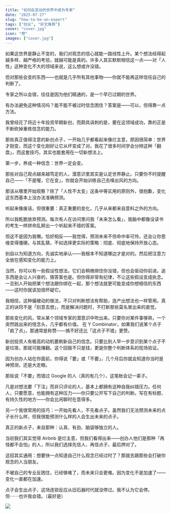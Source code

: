 ```yaml
---
title: "如何在变动的世界中成为专家"
date: "2025-07-27"
slug: "how-to-be-an-expert"
tags: ["创业", "好文推荐"]
cover: "cover.jpg"
icon: "😎"
images: ["cover.jpg"]
---
```

如果这世界是静止不变的，我们对观念的信心就能一路线性上升。某个想法经得起越多样、越严格的考验，就越可能是真的。许多人其实默默相信这一点——对「人性」这种变化不大的领域来说，这么想或许没错。



但对那些会变的东西——也就是几乎所有其他事物——你就不能再这样信任自己的判断了。



专家之所以会错，往往是因为他们精通的，是一个早已过期的世界。



有办法避免这种情况吗？能不能不被过时信念困住？答案是——可以，但得靠一点方法。



我曾经花了将近十年投资早期新创，而颇具讽刺的是，要在这领域成功，靠的正是不断砍掉重练信念的能力。



那些真正值得注意的新创点子，一开始几乎都看起来像烂主意，原因很简单：世界才刚变，而这个变化刚好让它从坏变成了对。我花了很多时间学会分辨这种「翻盘」，而这套技巧，其实也能套用在一切新想法上。



第一步，养成一种信念：世界一定会变。



那些对自己观点越来越笃定的人，潜意识里其实是认定世界静止。只要你不时提醒自己——「不是喔，它在变」，你就会开始训练自己去嗅出风的方向。



那该从哪里开始观察？除了「人性不太变」这条中等实用的原则外，很抱歉，变化这东西基本上没办法准确预测。



听起来像废话，但很重要：真正重要的变化，几乎从来都来自意料之外的方向。



所以我乾脆放弃预测。每次有人在访问里问我「未来怎么看」，我脑中都像没读书的考生一样拼命乱掰出一个听起来不错的答案。



但这不是因为我懒。恰好相反——我觉得，预测未来不但命中率可怜，还会让你思维变得僵硬。与其乱猜，不如选择更实际的策略：彻底、彻底地保持开放心态。



别自以为知道方向，先诚实地承认——我根本不知道哪边才是对的。然后把注意力全放在感知变化的能力上。



当然，你可以有一些假设性想法。它们会稍微绑住你没错，但也会驱动你前进。追东西是会让人兴奋的，猜答案也是。但你得非常有纪律，不让这些假设变成执念。
一旦别人开始把某个想法跟你绑在一起，那个想法就更可能变成你想相信的东西——这时你就该加倍怀疑它。



我相信，这种偏被动的做法，不只对判断想法有帮助，连产出想法也一样管用。真正的诀窍不是「刻意去想」，而是解决问题时，不打断那些莫名冒出来的直觉。



那些变化的风，常从某个领域专家的潜意识中吹出来。只要你对某件事够熟，一个突然跳出来的怪念头，几乎都有价值。
在 Y Combinator，如果我们说某个点子「疯了点」，那通常是称赞——搞不好还比「这点子不错」更赞。



新创投资人有极高的动机要刷新自己的信念。只要比别人早一步意识到某个点子不是垃圾，那就可能赚翻。这个回报不只是钱，更是你整个判断体系的现场验证。



因为创办人站在你面前，你得说「要」或「不要」，几个月后你就会知道你当时是神预测，还是大走眼。



那些说「不要」而错过 Google 的人（真的有几个），这笔帐会记一辈子。



凡是对想法要「下注」而非只评论的人，基本上都拥有这种自我纠错压力。任何人，只要愿意，也能拥有这种压力——你只要公开写下自己的判断。写在有标题、有持久性的地方——你会比闲聊时在意得多。



另一个我很常用的技巧：一开始先看人，不先看点子。虽然我们无法预测未来的点子长什么样，但我很能预测什么样的人会生出未来的点子。



真正的新点子，来自那种：认真、有劲、脑袋够独立的人。



当初我们其实觉得 Airbnb 是烂主意，但我们看得出来——创办人他们是那种「再怪都不会怕」的人，所以我们选择先信人、再信点子，最后押对了。



这招其实通用：想要快一点知道自己什么观念已经过时了？那就去跟那些会打破你观念的人当朋友。



不被自己的专业反困住，已经够难了，而未来只会更难。因为变化不是加速了——变化一直都在加速。



点子会生出点子，这场连锁反应从旧石器时代就没停过。我不认为它会停。
但⋯⋯也许我会错。（最好是）




![](https://prod-files-secure.s3.us-west-2.amazonaws.com/112d0858-5090-4d34-a606-b75eb8d65fd2/46476355-9cf3-4e99-9b7a-3531bc426380/1000202064.png?X-Amz-Algorithm=AWS4-HMAC-SHA256&X-Amz-Content-Sha256=UNSIGNED-PAYLOAD&X-Amz-Credential=ASIAZI2LB466RXL3RG5I%2F20251024%2Fus-west-2%2Fs3%2Faws4_request&X-Amz-Date=20251024T005839Z&X-Amz-Expires=3600&X-Amz-Security-Token=IQoJb3JpZ2luX2VjEJj%2F%2F%2F%2F%2F%2F%2F%2F%2F%2FwEaCXVzLXdlc3QtMiJHMEUCIFMj6RHzEGzOfcjQOGrkab00yQOx%2BSR8rBV1tTJmx2oeAiEA6YSFZMgXvUBQl2VrN5ewSUO0oypKLDtpFqlqWkX3soIq%2FwMIURAAGgw2Mzc0MjMxODM4MDUiDMet7x1zvgTBOyDMYyrcA5vTnMxdor5jdM23%2F1RnyoTJMzyk2SR%2Ffjg5nGi%2FbwxKt2q9Rb53RRylQmjLGL7xLcnRfBvjgAIcGITXoDOAMpluMAdZg5F%2F0rigf%2BhJ7F%2FQp4VGLgpkOQPuypQGOw%2FDJrHI62WwTPcVK8ILkDTInIbuhGw43YUsI6eyPBpFZnhqe3o43iNjB3MiQA7bUjGbjssnfQ6SS3E4u2hscepk9M1Id17NYWlQWDrcUmhyXMXvg4q8rMuoq9q93sqaWGt8Ih%2Bhl2I%2BmQYfV531icnAFdmddtG1Zcvm2XrUFpraXfXhiW889xeXpP2i2YSs%2BknDTcqAPSwFGlc9SvkWR4lInc10GYmWjwpp0BEet64Bmkua38Mz7R%2BEGhXsZx7vAvx4ggQZmhpYxWYWqFM7%2BmK1ll7RU7O%2BBjOh8bQhIB8PcIPt012ZYntmSC1bCBob3oK79PhTNGG0oT7GpfRSpjqirGOyAlzyX9oFvekGyrBqL6sJ4RZsgLPD3dl%2B486GH9ZTYcKv%2BIczIbF%2F0v2cTaE4B2UeD%2FGks0p28wIqwI0QDBkJvJHYKnLpndUbZAxdsa%2B42IDhZLYveqNZcgZrhYlM6PgnuhgYTOppQ1BHI6U16Mq08ZjygVh4ne5qPXW3MJiJ68cGOqUBt4aTeZwrBhzC0bZXyU1AVc1FbS9%2BxOQsIotLh14gIcTcwXjtHglcMY5PX8sBU6V1DnOU1CxsPKNmBdcLYnwRCUFoADAMry3JVhnEKgK3oKxg9sU5qBuGobhXn7MILuvX%2F2hRTwIxxSzcpD59kZQxNaR%2F0StuS%2BmCR2PHY3OPHBAT7evQhuNcWucLgbyXt8pZyHzESUUR0We29QrTeWNUhdhiV1R8&X-Amz-Signature=718b5307830205f956f201dd6827e5ca1db8bd0a929f28a0bd211c22dddc9f90&X-Amz-SignedHeaders=host&x-amz-checksum-mode=ENABLED&x-id=GetObject)

